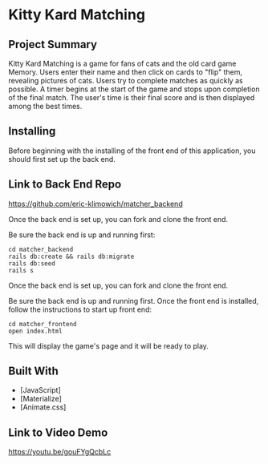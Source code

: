 # Kitty Kard Matching


## Project Summary

Kitty Kard Matching is a game for fans of cats and the old card game Memory. Users enter their name and then click on cards to "flip" them, revealing pictures of cats. Users try to complete matches as quickly as possible. A timer begins at the start of the game and stops upon completion of the final match. The user's time is their final score and is then displayed among the best times.


## Installing

Before beginning with the installing of the front end of this application, you should first set up the back end.


## Link to Back End Repo

https://github.com/eric-klimowich/matcher_backend

Once the back end is set up, you can fork and clone the front end.

Be sure the back end is up and running first:

```
cd matcher_backend
rails db:create && rails db:migrate
rails db:seed
rails s
```

Once the back end is set up, you can fork and clone the front end.

Be sure the back end is up and running first. Once the front end is installed, follow the instructions to start up front end:

```
cd matcher_frontend
open index.html
```

This will display the game's page and it will be ready to play.


## Built With

* [JavaScript]
* [Materialize]
* [Animate.css]


## Link to Video Demo

https://youtu.be/gouFYgQcbLc
